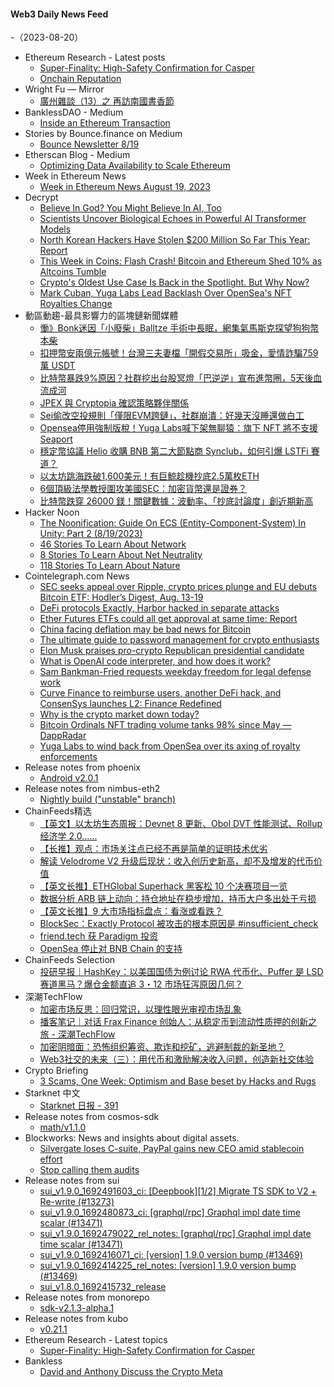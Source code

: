#### Web3 Daily News Feed
-（2023-08-20）

- Ethereum Research - Latest posts
  - [Super-Finality: High-Safety Confirmation for Casper](https://ethresear.ch/t/super-finality-high-safety-confirmation-for-casper/16429/1)
  - [Onchain Reputation](https://ethresear.ch/t/onchain-reputation/16411/3)
- Wright Fu — Mirror
  - [廣州雜談（13）之 再訪南國書香節](https://mirror.xyz/0x837c39A527794809B6cbD06Ce1d54c9a6d93bf8c/v6UfRdDYsMU2HDUgtnXOham5Gufcx2wGZtaoYHJRvTo)
- BanklessDAO - Medium
  - [Inside an Ethereum Transaction](https://medium.com/bankless-dao/inside-an-ethereum-transaction-db3856cff539?source=rss----2e8b6adb479c---4)
- Stories by Bounce.finance on Medium
  - [Bounce Newsletter 8/19](https://bouncefinance.medium.com/bounce-newsletter-8-19-c73e5ba5a2e4?source=rss-74b4e5aa79f6------2)
- Etherscan Blog - Medium
  - [Optimizing Data Availability to Scale Ethereum](https://medium.com/etherscan-blog/optimizing-data-availability-to-scale-ethereum-72dca8b225fb?source=rss----3f7df27da979---4)
- Week in Ethereum News
  - [Week in Ethereum News  August 19, 2023](https://weekinethereumnews.com/week-in-ethereum-news-august-19-2023/)
- Decrypt
  - [Believe In God? You Might Believe In AI, Too](https://decrypt.co/153068/believe-in-god-you-might-believe-in-ai-too)
  - [Scientists Uncover Biological Echoes in Powerful AI Transformer Models](https://decrypt.co/153069/scientists-uncover-biological-echoes-in-powerful-ai-transformer-models)
  - [North Korean Hackers Have Stolen $200 Million So Far This Year: Report](https://decrypt.co/153063/north-korean-hackers-stolen-over-200-million-in-2023)
  - [This Week in Coins: Flash Crash! Bitcoin and Ethereum Shed 10% as Altcoins Tumble](https://decrypt.co/153053/this-week-in-coins-flash-crash-bitcoin-ethereum-altcoins-down)
  - [Crypto's Oldest Use Case Is Back in the Spotlight. But Why Now?](https://decrypt.co/152936/cryptos-oldest-use-case-is-back-spotlight-why-now)
  - [Mark Cuban, Yuga Labs Lead Backlash Over OpenSea's NFT Royalties Change](https://decrypt.co/153043/mark-cuban-yuga-labs-lead-backlash-over-opensea-nft-royalties-change)
- 動區動趨-最具影響力的區塊鏈新聞媒體
  - [慟》Bonk迷因「小廢柴」Balltze 手術中長眠，網集氣馬斯克探望狗狗幣本柴](https://www.blocktempo.com/bonk-meme-shiba-balltze-fell-asleep-during-surgery/)
  - [扣押幣安兩億元帳號！台灣三夫妻檔「開假交易所」吸金，愛情詐騙759萬 USDT](https://www.blocktempo.com/binance-cooperates-with-taiwanese-prosecutors-to-seize-200-million-taiwan-dollars-in-usdt/)
  - [比特幣暴跌9%原因？社群挖出台股冥燈「巴逆逆」宣布進幣圈，5天後血流成河](https://www.blocktempo.com/bitcoins-9-plunge-has-anti-indicator-power-from-taiwan/)
  - [JPEX 與 Cryptopia 確認策略夥伴關係](https://www.blocktempo.com/jpex-announced-coorperating-with-gamefi-plaform-cryptopia/)
  - [Sei偷改空投規則「僅限EVM跨鏈」，社群崩潰：好幾天沒睡還做白工](https://www.blocktempo.com/sei-secretly-changed-airdrop-rules/)
  - [Opensea停用強制版稅！Yuga Labs喊下架無聊猿：旗下 NFT 將不支援 Seaport](https://www.blocktempo.com/yuga-labs-sunsetting-support-for-the-opensea-seaport/)
  - [穩定幣協議 Helio 收購 BNB 第二大節點商 Synclub，如何引爆 LSTFi 賽道？](https://www.blocktempo.com/helio-leads-the-development-of-bnb-chain-lstfi/)
  - [以太坊跳海跌破1,600美元！有巨鯨趁機抄底2.5萬枚ETH](https://www.blocktempo.com/an-address-received-25000-eth-from-cumberland-suspected-to-be-a-whale-bottom-fishing/)
  - [6個頂級法學教授圍攻美國SEC：加密貨幣還是證券？](https://www.blocktempo.com/6-professor-of-law-sent-a-amicus-curiae-letter-to-against-sec/)
  - [比特幣跌穿 26000 鎂！關鍵數據：波動率、「抄底討論度」創近期新高](https://www.blocktempo.com/bitcoin-under-26000-usd-and-everyone-discussed-about-buying-the-dip/)
- Hacker Noon
  - [The Noonification: Guide On ECS (Entity-Component-System) In Unity: Part 2 (8/19/2023)](https://hackernoon.com/8-19-2023-noonification?source=rss)
  - [46 Stories To Learn About Network](https://hackernoon.com/46-stories-to-learn-about-network?source=rss)
  - [8 Stories To Learn About Net Neutrality](https://hackernoon.com/8-stories-to-learn-about-net-neutrality?source=rss)
  - [118 Stories To Learn About Nature](https://hackernoon.com/118-stories-to-learn-about-nature?source=rss)
- Cointelegraph.com News
  - [SEC seeks appeal over Ripple, crypto prices plunge and EU debuts Bitcoin ETF: Hodler’s Digest, Aug. 13-19](https://cointelegraph.com/magazine/sec-seeks-appeal-over-ripple-crypto-prices-plunge-eu-debuts-bitcoin-etf-hodlers-digest-aug-13-19/)
  - [DeFi protocols Exactly, Harbor hacked in separate attacks](https://cointelegraph.com/news/defi-protocols-exactly-harbor-hacked-separate-attacks)
  - [Ether Futures ETFs could all get approval at same time: Report](https://cointelegraph.com/news/ether-futures-etfs-could-get-approval-same-time)
  - [China facing deflation may be bad news for Bitcoin](https://cointelegraph.com/news/china-facing-deflation-is-bad-news-for-bitcoin)
  - [The ultimate guide to password management for crypto enthusiasts](https://cointelegraph.com/news/the-ultimate-guide-to-password-management-for-crypto-enthusiasts)
  - [Elon Musk praises pro-crypto Republican presidential candidate](https://cointelegraph.com/news/elon-musk-endorses-pro-crypto-presidential-republican-candidate)
  - [What is OpenAI code interpreter, and how does it work?](https://cointelegraph.com/explained/what-is-openai-code-interpreter-and-how-does-it-work)
  - [Sam Bankman-Fried requests weekday freedom for legal defense work](https://cointelegraph.com/news/sam-bankman-fried-requests-weekday-freedom-for-legal-defense-work)
  - [Curve Finance to reimburse users, another DeFi hack, and ConsenSys launches L2: Finance Redefined](https://cointelegraph.com/news/curve-finance-to-reimburse-users-another-defi-hack-and-consensys-launches-l2-finance-redefined)
  - [Why is the crypto market down today?](https://cointelegraph.com/news/why-is-the-crypto-market-down-today)
  - [Bitcoin Ordinals NFT trading volume tanks 98% since May — DappRadar](https://cointelegraph.com/news/bitcoin-ordinals-nft-trading-volume-tanks-98-since-may-dappradar)
  - [Yuga Labs to wind back from OpenSea over its axing of royalty enforcements](https://cointelegraph.com/news/yuga-labs-to-wind-back-use-of-opensea-over-its-axing-of-royalty-enforcements)
- Release notes from phoenix
  - [Android v2.0.1](https://github.com/ACINQ/phoenix/releases/tag/android-v2.0.1)
- Release notes from nimbus-eth2
  - [Nightly build ("unstable" branch)](https://github.com/status-im/nimbus-eth2/releases/tag/nightly)
- ChainFeeds精选
  - [【英文】以太坊生态周报：Devnet 8 更新、Obol DVT 性能测试、Rollup 经济学 2.0......](https://weekinethereumnews.com/week-in-ethereum-news-august-19-2023/)
  - [【长推】观点：市场关注点已经不再是简单的证明技术优劣](https://twitter.com/tmel0211/status/1692725344220955070)
  - [解读 Velodrome V2 升级后现状：收入创历史新高，却不及增发的代币价值](https://www.panewslab.com/zh/articledetails/68lsfkct.html)
  - [【英文长推】ETHGlobal Superhack 黑客松 10 个决赛项目一览](https://twitter.com/ETHGlobal/status/1692603548180132114)
  - [数据分析 ARB 链上动向：持仓地址在稳步增加，持币大户多出处于亏损](https://mirror.xyz/0xcBc2B7797B5302Ad2dd2Ef55C8ceFAC769AcA06d/7LRcSmgvsesMAwU6Rw-qv565cBzGJR1Z2lpbtztE3bU)
  - [【英文长推】9 大市场指标盘点：看涨或看跌？](https://twitter.com/DefiIgnas/status/1692525705819770881)
  - [BlockSec：Exactly Protocol 被攻击的根本原因是 #insufficient_check](https://twitter.com/BlockSecTeam/status/1692533280971936059)
  - [friend.tech 获 Paradigm 投资](https://twitter.com/friendtech/status/1692588652172640666)
  - [OpenSea 停止对 BNB Chain 的支持](https://twitter.com/opensea/status/1692598153244020776)
- ChainFeeds Selection
  - [投研早报｜HashKey：以美国国债为例讨论 RWA 代币化、Puffer 是 LSD 赛道黑马？爆仓金额直追 3・12 市场狂泻原因几何？](https://substack.chainfeeds.xyz/p/hashkey-rwa-puffer-lsd-312)
- 深潮TechFlow
  - [加密市场反思：回归常识，以理性眼光审视市场乱象](https://techflowpost.mirror.xyz/tw0O05tST_wwZMe1BEtNbbeNAKinkkpiNg9Ki8pYdsE)
  - [播客笔记｜对话 Frax Finance 创始人：从稳定币到流动性质押的创新之旅 - 深潮TechFlow](https://techflowpost.mirror.xyz/nFU5C9Sp5b1zTd_xi5BPz7TcnKFGhQnxlGwcLfPuOGk)
  - [加密阴暗面：恐怖组织筹资、欺诈和挖矿，逃避制裁的新圣地？](https://techflowpost.mirror.xyz/P99raNEtwUZmdVQpIcrGKAuP15ojyTjQ2W6RMel-E5E)
  - [Web3社交的未来（三）：用代币和激励解决收入问题，创造新社交体验](https://techflowpost.mirror.xyz/3mKufQa5B0tn4d7PEr28ve4Ejl0X7bos4QDx9XV9Ob8)
- Crypto Briefing
  - [3 Scams, One Week: Optimism and Base beset by Hacks and Rugs](https://cryptobriefing.com/exactly-base-optimism-hacks-rugs-defi/?utm_source=feed&utm_medium=rss)
- Starknet 中文
  - [Starknet 日报 - 391](https://starknetzh.substack.com/p/starknet-391)
- Release notes from cosmos-sdk
  - [math/v1.1.0](https://github.com/cosmos/cosmos-sdk/releases/tag/math%2Fv1.1.0)
- Blockworks: News and insights about digital assets.
  - [Silvergate loses C-suite, PayPal gains new CEO amid stablecoin effort](https://blockworks.co/news/hiring-roundup-silvergate-paypal)
  - [Stop calling them audits](https://blockworks.co/news/blockchain-audits-ey)
- Release notes from sui
  - [sui_v1.9.0_1692491603_ci: [Deepbook][1/2] Migrate TS SDK to V2 + Re-write (#13273)](https://github.com/MystenLabs/sui/releases/tag/sui_v1.9.0_1692491603_ci)
  - [sui_v1.9.0_1692480873_ci: [graphql/rpc] Graphql impl date time scalar (#13471)](https://github.com/MystenLabs/sui/releases/tag/sui_v1.9.0_1692480873_ci)
  - [sui_v1.9.0_1692479022_rel_notes: [graphql/rpc] Graphql impl date time scalar (#13471)](https://github.com/MystenLabs/sui/releases/tag/sui_v1.9.0_1692479022_rel_notes)
  - [sui_v1.9.0_1692416071_ci: [version] 1.9.0 version bump (#13469)](https://github.com/MystenLabs/sui/releases/tag/sui_v1.9.0_1692416071_ci)
  - [sui_v1.9.0_1692414225_rel_notes: [version] 1.9.0 version bump (#13469)](https://github.com/MystenLabs/sui/releases/tag/sui_v1.9.0_1692414225_rel_notes)
  - [sui_v1.8.0_1692415732_release](https://github.com/MystenLabs/sui/releases/tag/sui_v1.8.0_1692415732_release)
- Release notes from monorepo
  - [sdk-v2.1.3-alpha.1](https://github.com/connext/monorepo/releases/tag/sdk-v2.1.3-alpha.1)
- Release notes from kubo
  - [v0.21.1](https://github.com/ipfs/kubo/releases/tag/v0.21.1)
- Ethereum Research - Latest topics
  - [Super-Finality: High-Safety Confirmation for Casper](https://ethresear.ch/t/super-finality-high-safety-confirmation-for-casper/16429)
- Bankless
  - [David and Anthony Discuss the Crypto Meta](http://sites.libsyn.com/247424/david-and-anthony-discuss-the-crypto-meta)
